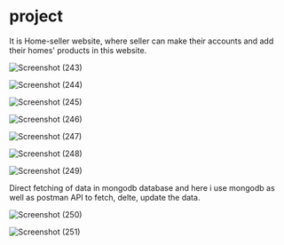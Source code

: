# project
It is Home-seller website, where seller can make their accounts and add their homes' products in this website.

![Screenshot (243)](https://github.com/Shraddhasingh171/project/assets/91796853/a7073aba-bad0-4771-9469-81aa298dfea8)

![Screenshot (244)](https://github.com/Shraddhasingh171/project/assets/91796853/1ec3b6ce-3d6c-45e4-b49c-6ce293f21cb7)

![Screenshot (245)](https://github.com/Shraddhasingh171/project/assets/91796853/b3117867-6739-48e1-992c-69d7cbdea5d5)

![Screenshot (246)](https://github.com/Shraddhasingh171/project/assets/91796853/191a6bfb-4310-40e6-9807-07e0f1627fdf)

![Screenshot (247)](https://github.com/Shraddhasingh171/project/assets/91796853/11ba8917-ec8d-4bfb-a564-f352be379680)

![Screenshot (248)](https://github.com/Shraddhasingh171/project/assets/91796853/d388d036-d537-4962-8205-4cf01e9580fb)

![Screenshot (249)](https://github.com/Shraddhasingh171/project/assets/91796853/1391921a-e578-4d1e-8cbb-36b409f2e041)

Direct fetching of data in mongodb database and here i use mongodb as well as postman API to fetch, delte, update the data.

![Screenshot (250)](https://github.com/Shraddhasingh171/project/assets/91796853/e76cf0af-12d9-435e-9d3c-ef5b8401c514)

![Screenshot (251)](https://github.com/Shraddhasingh171/project/assets/91796853/0b247f6d-7d3b-44cc-b429-aa971dae2c2f)
